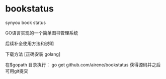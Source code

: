 bookstatus
==========

synyou book status

GO语言实现的一个简单图书管理系统

后续补全使用方法和说明

下载方法 [正确安装 golang]

在$gopath 目录执行：
go get github.com/airene/bookstatus 获得源码并之后可用git提交